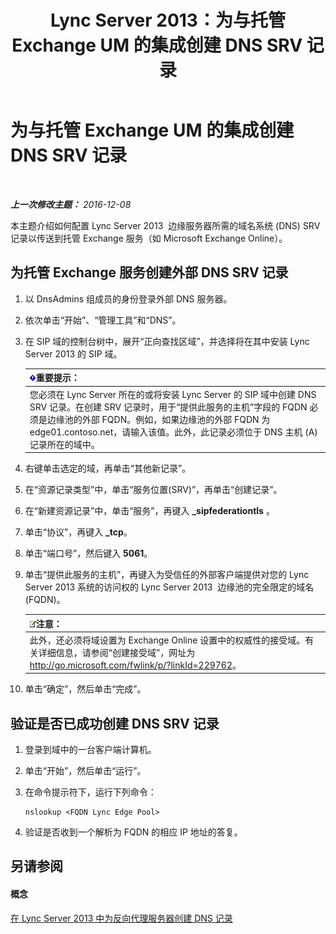 ﻿---
title: Lync Server 2013：为与托管 Exchange UM 的集成创建 DNS SRV 记录
TOCTitle: 为与托管 Exchange UM 的集成创建 DNS SRV 记录
ms:assetid: 8ea590ae-58ea-4ca5-9853-e0708b3ea760
ms:mtpsurl: https://technet.microsoft.com/zh-cn/library/Hh500728(v=OCS.15)
ms:contentKeyID: 49313558
ms.date: 12/10/2016
mtps_version: v=OCS.15
ms.translationtype: HT
---

# 为与托管 Exchange UM 的集成创建 DNS SRV 记录

 

_**上一次修改主题：** 2016-12-08_

本主题介绍如何配置 Lync Server 2013  边缘服务器所需的域名系统 (DNS) SRV 记录以传送到托管 Exchange 服务（如 Microsoft Exchange Online）。

## 为托管 Exchange 服务创建外部 DNS SRV 记录

1.  以 DnsAdmins 组成员的身份登录外部 DNS 服务器。

2.  依次单击“开始”、“管理工具”和“DNS”。

3.  在 SIP 域的控制台树中，展开“正向查找区域”，并选择将在其中安装 Lync Server 2013 的 SIP 域。
    
    <table>
    <thead>
    <tr class="header">
    <th><img src="images/Gg398794.important(OCS.15).gif" title="important" alt="important" />重要提示：</th>
    </tr>
    </thead>
    <tbody>
    <tr class="odd">
    <td>您必须在 Lync Server 所在的或将安装 Lync Server 的 SIP 域中创建 DNS SRV 记录。在创建 SRV 记录时，用于“提供此服务的主机”字段的 FQDN 必须是边缘池的外部 FQDN。例如，如果边缘池的外部 FQDN 为 edge01.contoso.net，请输入该值。此外，此记录必须位于 DNS 主机 (A) 记录所在的域中。</td>
    </tr>
    </tbody>
    </table>


4.  右键单击选定的域，再单击“其他新记录”。

5.  在“资源记录类型”中，单击“服务位置(SRV)”，再单击“创建记录”。

6.  在“新建资源记录”中，单击“服务”，再键入 **\_sipfederationtls** 。

7.  单击“协议”，再键入 **\_tcp**。

8.  单击“端口号”，然后键入 **5061**。

9.  单击“提供此服务的主机”，再键入为受信任的外部客户端提供对您的 Lync Server 2013 系统的访问权的 Lync Server 2013  边缘池的完全限定的域名 (FQDN)。
    
    <table>
    <thead>
    <tr class="header">
    <th><img src="images/Dn783119.note(OCS.15).gif" title="note" alt="note" />注意：</th>
    </tr>
    </thead>
    <tbody>
    <tr class="odd">
    <td>此外，还必须将域设置为 Exchange Online 设置中的权威性的接受域。有关详细信息，请参阅“创建接受域”，网址为 <a href="http://go.microsoft.com/fwlink/p/?linkid=229762">http://go.microsoft.com/fwlink/p/?linkId=229762</a>。</td>
    </tr>
    </tbody>
    </table>


10. 单击“确定”，然后单击“完成”。

## 验证是否已成功创建 DNS SRV 记录

1.  登录到域中的一台客户端计算机。

2.  单击“开始”，然后单击“运行”。

3.  在命令提示符下，运行下列命令：
    
        nslookup <FQDN Lync Edge Pool>

4.  验证是否收到一个解析为 FQDN 的相应 IP 地址的答复。

## 另请参阅

#### 概念

[在 Lync Server 2013 中为反向代理服务器创建 DNS 记录](lync-server-2013-create-dns-records-for-reverse-proxy-servers.md)

